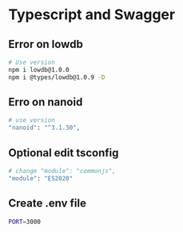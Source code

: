 # Typescript and Swagger


## Error on lowdb 
```bash
# Use version 
npm i lowdb@1.0.0
npm i @types/lowdb@1.0.9 -D            
```
## Erro on nanoid
```bash
# use version 
"nanoid": "^3.1.30",
```

## Optional edit tsconfig
```bash
# change "module": "commonjs",
"module": "ES2020"
```


## Create .env file 
```bash
PORT=3000
```


